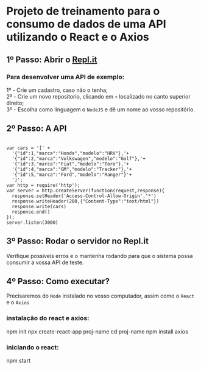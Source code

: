 # Projeto de treinamento para o consumo de dados de uma API utilizando o React e o Axios

## 1º Passo: Abrir o [Repl.it](http://replit.com)

### Para desenvolver uma API de exemplo:
1º - Crie um cadastro, caso não o tenha;\
2º - Crie um novo repositorio, clicando em `+` localizado no canto superior direito;\
3º - Escolha como linguagem o `NodeJS` e dê um nome ao vosso repositório.

## 2º Passo: A API 

```node

var cars = '[' +
  '{"id":1,"marca":"Honda","modelo":"HRV"},'+
  '{"id":2,"marca":"Volkswagen","modelo":"Golf"},'+
  '{"id":3,"marca":"Fiat","modelo":"Toro"},'+
  '{"id":4,"marca":"GM","modelo":"Tracker"},'+
  '{"id":5,"marca":"Ford","modelo":"Ranger"}'+
  ']';
var http = require('http');
var server = http.createServer(function(request,response){
  response.setHeader('Access-Control-Allow-Origin','*')
  response.writeHeader(200,{"Content-Type":"text/html"})
  response.write(cars)
  response.end()
});
server.listen(3000)

```
## 3º Passo: Rodar o servidor no Repl.it 
Verifique possíveis erros e o mantenha rodando para que o sistema possa consumir a vossa API de teste.

## 4º Passo: Como executar?
Precisaremos do `Node` instalado no vosso computador, assim como o `React` e o `Axios`

### instalação do react e axios:
npm init
npx create-react-app proj-name
cd proj-name
npm install axios

### iniciando o react:
npm start